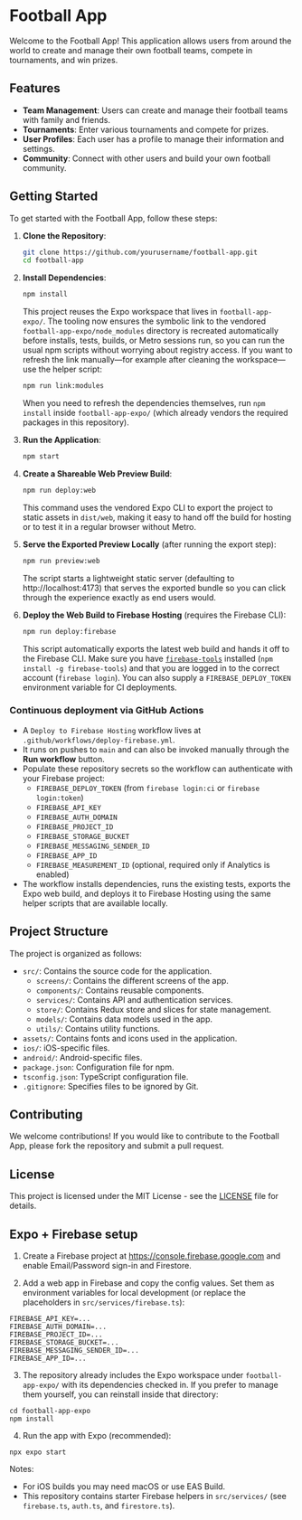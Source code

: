 # Football App

Welcome to the Football App! This application allows users from around the world to create and manage their own football teams,
compete in tournaments, and win prizes.

## Features

- **Team Management**: Users can create and manage their football teams with family and friends.
- **Tournaments**: Enter various tournaments and compete for prizes.
- **User Profiles**: Each user has a profile to manage their information and settings.
- **Community**: Connect with other users and build your own football community.

## Getting Started

To get started with the Football App, follow these steps:

1. **Clone the Repository**:
   ```bash
   git clone https://github.com/yourusername/football-app.git
   cd football-app
   ```

2. **Install Dependencies**:
   ```bash
   npm install
   ```
   This project reuses the Expo workspace that lives in `football-app-expo/`. The tooling now ensures the symbolic link to the
   vendored `football-app-expo/node_modules` directory is recreated automatically before installs, tests, builds, or Metro
   sessions run, so you can run the usual npm scripts without worrying about registry access. If you want to refresh the link
   manually—for example after cleaning the workspace—use the helper script:
   ```bash
   npm run link:modules
   ```
   When you need to refresh the dependencies themselves, run `npm install` inside `football-app-expo/` (which already vendors the
   required packages in this repository).

3. **Run the Application**:
   ```bash
   npm start
   ```

4. **Create a Shareable Web Preview Build**:
   ```bash
   npm run deploy:web
   ```
   This command uses the vendored Expo CLI to export the project to static assets in `dist/web`, making it easy to hand off the
   build for hosting or to test it in a regular browser without Metro.

5. **Serve the Exported Preview Locally** (after running the export step):
   ```bash
   npm run preview:web
   ```
   The script starts a lightweight static server (defaulting to http://localhost:4173) that serves the exported bundle so you can
   click through the experience exactly as end users would.

6. **Deploy the Web Build to Firebase Hosting** (requires the Firebase CLI):
   ```bash
   npm run deploy:firebase
   ```
   This script automatically exports the latest web build and hands it off to the Firebase CLI. Make sure you have
   [`firebase-tools`](https://firebase.google.com/docs/cli) installed (`npm install -g firebase-tools`) and that you are logged in
   to the correct account (`firebase login`). You can also supply a `FIREBASE_DEPLOY_TOKEN` environment variable for CI deployments.

### Continuous deployment via GitHub Actions

- A `Deploy to Firebase Hosting` workflow lives at `.github/workflows/deploy-firebase.yml`.
- It runs on pushes to `main` and can also be invoked manually through the **Run workflow** button.
- Populate these repository secrets so the workflow can authenticate with your Firebase project:
  - `FIREBASE_DEPLOY_TOKEN` (from `firebase login:ci` or `firebase login:token`)
  - `FIREBASE_API_KEY`
  - `FIREBASE_AUTH_DOMAIN`
  - `FIREBASE_PROJECT_ID`
  - `FIREBASE_STORAGE_BUCKET`
  - `FIREBASE_MESSAGING_SENDER_ID`
  - `FIREBASE_APP_ID`
  - `FIREBASE_MEASUREMENT_ID` (optional, required only if Analytics is enabled)
- The workflow installs dependencies, runs the existing tests, exports the Expo web build, and deploys it to Firebase Hosting using the same helper scripts that are available locally.

## Project Structure

The project is organized as follows:

- `src/`: Contains the source code for the application.
  - `screens/`: Contains the different screens of the app.
  - `components/`: Contains reusable components.
  - `services/`: Contains API and authentication services.
  - `store/`: Contains Redux store and slices for state management.
  - `models/`: Contains data models used in the app.
  - `utils/`: Contains utility functions.
- `assets/`: Contains fonts and icons used in the application.
- `ios/`: iOS-specific files.
- `android/`: Android-specific files.
- `package.json`: Configuration file for npm.
- `tsconfig.json`: TypeScript configuration file.
- `.gitignore`: Specifies files to be ignored by Git.

## Contributing

We welcome contributions! If you would like to contribute to the Football App, please fork the repository and submit a pull request.

## License

This project is licensed under the MIT License - see the [LICENSE](LICENSE) file for details.

## Expo + Firebase setup

1. Create a Firebase project at https://console.firebase.google.com and enable Email/Password sign-in and Firestore.

2. Add a web app in Firebase and copy the config values. Set them as environment variables for local development (or replace the
 placeholders in `src/services/firebase.ts`):

```
FIREBASE_API_KEY=...
FIREBASE_AUTH_DOMAIN=...
FIREBASE_PROJECT_ID=...
FIREBASE_STORAGE_BUCKET=...
FIREBASE_MESSAGING_SENDER_ID=...
FIREBASE_APP_ID=...
```

3. The repository already includes the Expo workspace under `football-app-expo/` with its dependencies checked in. If you prefer to
   manage them yourself, you can reinstall inside that directory:

```
cd football-app-expo
npm install
```

4. Run the app with Expo (recommended):

```
npx expo start
```

Notes:
- For iOS builds you may need macOS or use EAS Build.
- This repository contains starter Firebase helpers in `src/services/` (see `firebase.ts`, `auth.ts`, and `firestore.ts`).
